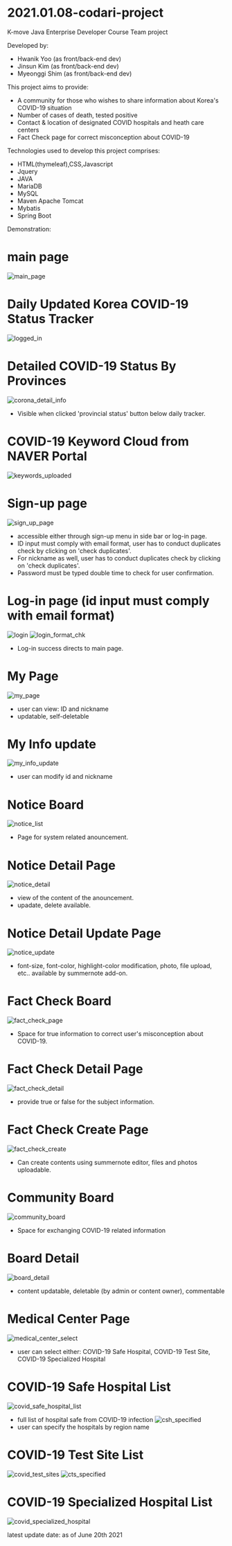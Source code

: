 # 2021.01.08-codari-project
K-move Java Enterprise Developer Course Team project

Developed by:

 - Hwanik Yoo (as front/back-end dev)
 - Jinsun Kim (as front/back-end dev)
 - Myeonggi Shim (as front/back-end dev)

This project aims to provide: 

 - A community for those who wishes to share information about Korea's COVID-19 situation
 - Number of cases of death, tested positive 
 - Contact & location of designated COVID hospitals and heath care centers 
 - Fact Check page for correct misconception about COVID-19
 
Technologies used to develop this project comprises:

  - HTML(thymeleaf),CSS,Javascript
  - Jquery
  - JAVA
  - MariaDB
  - MySQL
  - Maven Apache Tomcat
  - Mybatis
  - Spring Boot

Demonstration:
# main page
![main_page](https://user-images.githubusercontent.com/70088347/122657742-44d9db00-d1a1-11eb-97ec-27d89cd44f34.png)
# Daily Updated Korea COVID-19 Status Tracker
![logged_in](https://user-images.githubusercontent.com/70088347/122657775-7783d380-d1a1-11eb-9f22-f6dd9bf70171.png)
# Detailed COVID-19 Status By Provinces 
![corona_detail_info](https://user-images.githubusercontent.com/70088347/122657832-de08f180-d1a1-11eb-9a0d-e1896ff28c9d.png)
- Visible when clicked 'provincial status' button below daily tracker.
# COVID-19 Keyword Cloud from NAVER Portal
![keywords_uploaded](https://user-images.githubusercontent.com/70088347/122657802-aef28000-d1a1-11eb-9b66-413d9df3fb2a.png)
# Sign-up page
![sign_up_page](https://user-images.githubusercontent.com/70088347/122657996-502e0600-d1a3-11eb-8e59-ec1e4f83b6c2.png)
- accessible either through sign-up menu in side bar or log-in page.
- ID input must comply with email format, user has to conduct duplicates check by clicking on 'check duplicates'.
- For nickname as well, user has to conduct duplicates check by clicking on 'check duplicates'.
- Password must be typed double time to check for user confirmation.
# Log-in page (id input must comply with email format)
![login](https://user-images.githubusercontent.com/70088347/122657852-04c72800-d1a2-11eb-9065-8f0bba7149f6.png)
![login_format_chk](https://user-images.githubusercontent.com/70088347/122657900-6a1b1900-d1a2-11eb-9e22-1e51834de595.png)
- Log-in success directs to main page.
# My Page
![my_page](https://user-images.githubusercontent.com/70088347/122658517-41e2e880-d1a9-11eb-8e10-0576f6baf19a.png)
- user can view: ID and nickname
- updatable, self-deletable
# My Info update
![my_info_update](https://user-images.githubusercontent.com/70088347/122658531-650d9800-d1a9-11eb-87dc-a5bcd4a64f70.png)
- user can modify id and nickname
# Notice Board
![notice_list](https://user-images.githubusercontent.com/70088347/122658324-da2b9e00-d1a6-11eb-9bd7-7fa038dee85a.png)
- Page for system related anouncement.
# Notice Detail Page
![notice_detail](https://user-images.githubusercontent.com/70088347/122658344-0e06c380-d1a7-11eb-812d-5356e631f427.png)
- view of the content of the anouncement.
- upadate, delete available.
# Notice Detail Update Page
![notice_update](https://user-images.githubusercontent.com/70088347/122658357-3393cd00-d1a7-11eb-9e0c-9e67fcca6fde.png)
- font-size, font-color, highlight-color modification, photo, file upload, etc.. available by summernote add-on.
# Fact Check Board
![fact_check_page](https://user-images.githubusercontent.com/70088347/122658383-81a8d080-d1a7-11eb-8dc8-4f82b9ddaa22.png)
- Space for true information to correct user's misconception about COVID-19.
# Fact Check Detail Page
![fact_check_detail](https://user-images.githubusercontent.com/70088347/122658405-ca608980-d1a7-11eb-9ca7-272ab7c27316.png)
- provide true or false for the subject information.
# Fact Check Create Page
![fact_check_create](https://user-images.githubusercontent.com/70088347/122658417-f11ec000-d1a7-11eb-98e8-b1278b694395.png)
- Can create contents using summernote editor, files and photos uploadable.
# Community Board
![community_board](https://user-images.githubusercontent.com/70088347/122658435-39d67900-d1a8-11eb-892c-6aa3fe2571d4.png)
- Space for exchanging COVID-19 related information
# Board Detail
![board_detail](https://user-images.githubusercontent.com/70088347/122658445-612d4600-d1a8-11eb-9912-0752a4d9c924.png)
- content updatable, deletable (by admin or content owner), commentable
# Medical Center Page
![medical_center_select](https://user-images.githubusercontent.com/70088347/122658464-93d73e80-d1a8-11eb-9263-3d3d2f7a5ca9.png)
- user can select either: COVID-19 Safe Hospital, COVID-19 Test Site, COVID-19 Specialized Hospital
# COVID-19 Safe Hospital List
![covid_safe_hospital_list](https://user-images.githubusercontent.com/70088347/122658484-ddc02480-d1a8-11eb-9691-a7a49955d23d.png)
- full list of hospital safe from COVID-19 infection
![csh_specified](https://user-images.githubusercontent.com/70088347/122658488-e7498c80-d1a8-11eb-9ec5-5e66c45b8cf9.png)
- user can specify the hospitals by region name
# COVID-19 Test Site List
![covid_test_sites](https://user-images.githubusercontent.com/70088347/122658500-0f38f000-d1a9-11eb-8ce9-a922ec069247.png)
![cts_specified](https://user-images.githubusercontent.com/70088347/122658503-106a1d00-d1a9-11eb-9c86-15b603c5e82e.png)
# COVID-19 Specialized Hospital List
![covid_specialized_hospital](https://user-images.githubusercontent.com/70088347/122658510-211a9300-d1a9-11eb-85d3-51475795ea06.png)

  latest update date: as of June 20th 2021
